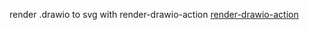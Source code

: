 render .drawio to svg with render-drawio-action
[render-drawio-action](https://github.com/racklet/render-drawio-action)
